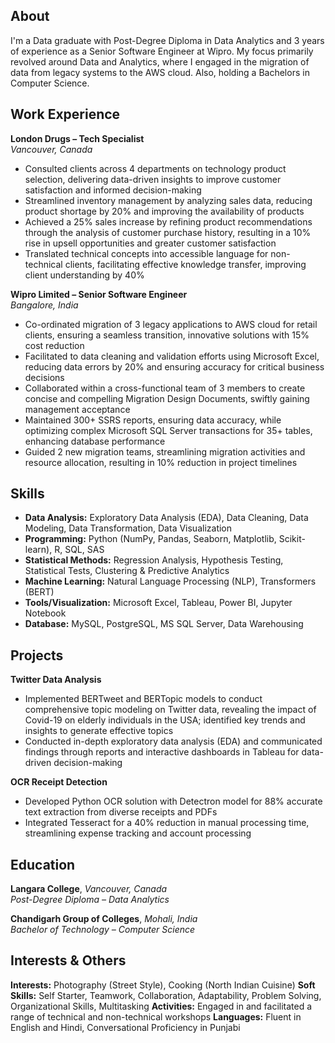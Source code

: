 ## About
I'm a Data graduate with Post-Degree Diploma in Data Analytics and 3 years of experience as a Senior Software Engineer at Wipro. My focus primarily revolved around Data and Analytics, where I engaged in the migration of data from legacy systems to the AWS cloud. Also, holding a Bachelors in Computer Science.

## Work Experience
**London Drugs – Tech Specialist**                                                                                        
*Vancouver, Canada*
 - Consulted clients across 4 departments on technology product selection, delivering data-driven insights to improve customer satisfaction and informed decision-making
 - Streamlined inventory management by analyzing sales data, reducing product shortage by 20% and improving the availability of products
 - Achieved a 25% sales increase by refining product recommendations through the analysis of customer purchase history, resulting in a 10% rise in upsell opportunities and greater customer satisfaction
 - Translated technical concepts into accessible language for non-technical clients, facilitating effective knowledge transfer, improving client understanding by 40%

**Wipro Limited – Senior Software Engineer**                                                                             
*Bangalore, India*
 - Co-ordinated migration of 3 legacy applications to AWS cloud for retail clients, ensuring a seamless transition, innovative solutions with 15% cost reduction
 - Facilitated to data cleaning and validation efforts using Microsoft Excel, reducing data errors by 20% and ensuring accuracy for critical business decisions
 - Collaborated within a cross-functional team of 3 members to create concise and compelling Migration Design Documents, swiftly gaining management acceptance
 - Maintained 300+ SSRS reports, ensuring data accuracy, while optimizing complex Microsoft SQL Server transactions for 35+ tables, enhancing database performance
 - Guided 2 new migration teams, streamlining migration activities and resource allocation, resulting in 10% reduction in project timelines

## Skills
 - **Data Analysis:** Exploratory Data Analysis (EDA), Data Cleaning, Data Modeling, Data Transformation, Data Visualization
 - **Programming:** Python (NumPy, Pandas, Seaborn, Matplotlib, Scikit-learn), R, SQL, SAS
 - **Statistical Methods:** Regression Analysis, Hypothesis Testing, Statistical Tests, Clustering & Predictive Analytics
 - **Machine Learning:** Natural Language Processing (NLP), Transformers (BERT)
 - **Tools/Visualization:** Microsoft Excel, Tableau, Power BI, Jupyter Notebook
 - **Database:** MySQL, PostgreSQL, MS SQL Server, Data Warehousing

## Projects
**Twitter Data Analysis**
 - Implemented BERTweet and BERTopic models to conduct comprehensive topic modeling on Twitter data, revealing the impact of Covid-19 on elderly individuals in the USA; identified key trends and insights to generate effective topics
- Conducted in-depth exploratory data analysis (EDA) and communicated findings through reports and interactive dashboards in Tableau for data-driven decision-making

**OCR Receipt Detection**
 - Developed Python OCR solution with Detectron model for 88% accurate text extraction from diverse receipts and PDFs
 - Integrated Tesseract for a 40% reduction in manual processing time, streamlining expense tracking and account processing

## Education
**Langara College**, *Vancouver, Canada*                                                                                 
*Post-Degree Diploma – Data Analytics*

**Chandigarh Group of Colleges**, *Mohali, India*                                                                        
*Bachelor of Technology – Computer Science*

## Interests & Others
**Interests:** Photography (Street Style), Cooking (North Indian Cuisine)
**Soft Skills:** Self Starter, Teamwork, Collaboration, Adaptability, Problem Solving, Organizational Skills, Multitasking
**Activities:** Engaged in and facilitated a range of technical and non-technical workshops
**Languages:** Fluent in English and Hindi, Conversational Proficiency in Punjabi
